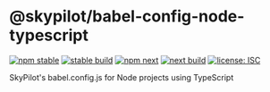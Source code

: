 # @skypilot/babel-config-node-typescript

[![npm stable](https://img.shields.io/npm/v/@skypilot/babel-config-node-typescript?label=stable)](https://www.npmjs.com/package/@skypilot/babel-config-node-typescript)
[![stable build](https://img.shields.io/github/workflow/status/skypilotcc/babel-config-node-typescript/Stable%20release?label=stable%20build)]()
[![npm next](https://img.shields.io/npm/v/@skypilot/babel-config-node-typescript/next?label=next)](https://www.npmjs.com/package/@skypilot/babel-config-node-typescript)
[![next build](https://img.shields.io/github/workflow/status/skypilotcc/babel-config-node-typescript/Prerelease?branch=next&label=next%20build)]()
[![license: ISC](https://img.shields.io/badge/license-ISC-blue.svg)](https://opensource.org/licenses/ISC)

SkyPilot's babel.config.js for Node projects using TypeScript

